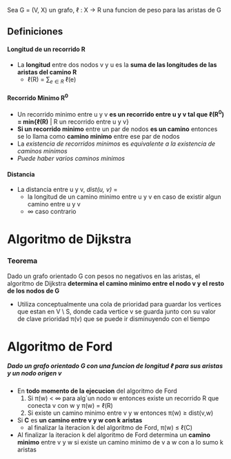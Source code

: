 Sea G = (V, X) un grafo, ℓ : X -> R una funcion de peso para las aristas de G
## Definiciones
#### Longitud de un recorrido R
- La **longitud** entre dos nodos v y u es la **suma de las longitudes de las aristas del camino R**
	- ℓ(R) = $\sum_{e \in R}$ ℓ(e)
#### Recorrido Minimo R$^0$
- Un recorrido minimo entre u y v **es un recorrido entre u y v tal que ℓ(R$^0$) = min$\{$ℓ(R)** | R un recorrido entre u y v$\}$ 
- **Si un recorrido minimo** entre un par de nodos **es un camino** entonces se lo llama como **camino minimo** entre ese par de nodos
- La _existencia de recorridos minimos_ es _equivalente a la existencia de caminos minimos_
- _Puede haber varios caminos minimos_
#### Distancia
- La distancia entre u y v, _dist(u, v)_ =
	- la longitud de un camino minimo entre u y v en caso de existir algun camino entre u y v
	- $\infty$ caso contrario  
# Algoritmo de Dijkstra
### Teorema
Dado un grafo orientado G con pesos no negativos en las aristas, el algoritmo de Dijkstra **determina el camino minimo entre el nodo v y el resto de los nodos de G**

- Utiliza conceptualmente una cola de prioridad para guardar los vertices que estan en V \ S, donde cada vertice v se guarda junto con su valor de clave prioridad π(v) que se puede ir disminuyendo con el tiempo
# Algoritmo de Ford
##### Dado un grafo orientado G con una funcion de longitud ℓ para sus aristas y un nodo origen v
- En **todo momento de la ejecucion** del algoritmo de Ford
	1. Si π(w) < ∞ para alg´un nodo w entonces existe un recorrido R que conecta v con w y π(w) = ℓ(R)
	2. Si existe un camino minimo entre v y w entonces π(w) $\geq$ dist(v,w)
- Si **C** es **un camino entre v y w con k aristas**
	- al finalizar la iteracion k del algoritmo de Ford, 
	  π(w) ≤ ℓ(C)
- Al finalizar la iteracion k del algoritmo de Ford determina un **camino minimo** entre v y w si existe un camino minimo de v a w con a lo sumo k aristas


